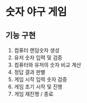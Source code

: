 # 숫자 야구 게임
## 기능 구현
1. 컴퓨터 랜덤숫자 생성
2. 유저 숫자 입력 및 검증
3. 컴퓨터와 유저의 숫자 비교 계산
4. 정답 결과 판별
5. 게임 시작 입력 숫자 검증
6. 게임 초기 시작 및 진행
7. 게임 재진행 / 종료